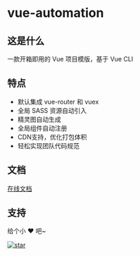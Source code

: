 # vue-automation

## 这是什么

一款开箱即用的 Vue 项目模版，基于 Vue CLI

## 特点

- 默认集成 vue-router 和 vuex
- 全局 SASS 资源自动引入
- 精灵图自动生成
- 全局组件自动注册
- CDN支持，优化打包体积
- 轻松实现团队代码规范

## 文档

[在线文档](http://eoner.gitee.io/vue-automation)

## 支持

给个小 ❤️ 吧~

[![star](https://gitee.com/eoner/vue-automation/badge/star.svg?theme=dark)](https://gitee.com/eoner/vue-automation/stargazers)
